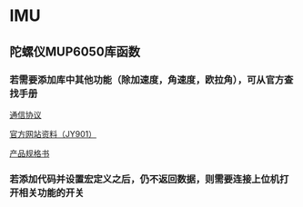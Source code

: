 # IMU

## 陀螺仪MUP6050库函数

### 若需要添加库中其他功能（除加速度，角速度，欧拉角），可从官方查找手册

[通信协议](https://wit-motion.yuque.com/wumwnr/bf4d0f/vl3tpy?)

[官方网站资料（JY901）](https://www.wit-motion.cn/#/witmotion/product/detail?id=e9c7f9511f8a4414a1f4a4e4bbabf2a1)

[产品规格书](https://wit-motion.yuque.com/wumwnr/docs/bnwqe5?)


### 若添加代码并设置宏定义之后，仍不返回数据，则需要连接上位机打开相关功能的开关
